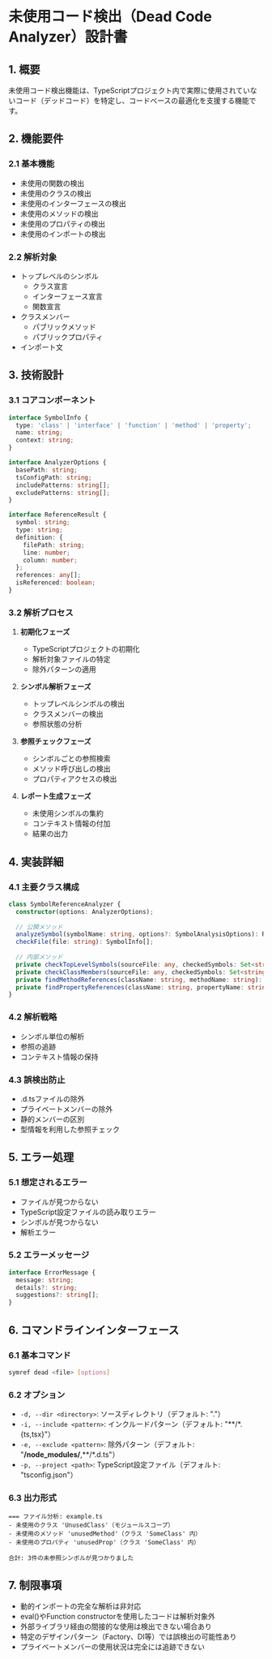 # 未使用コード検出（Dead Code Analyzer）設計書

## 1. 概要

未使用コード検出機能は、TypeScriptプロジェクト内で実際に使用されていないコード（デッドコード）を特定し、コードベースの最適化を支援する機能です。

## 2. 機能要件

### 2.1 基本機能
- 未使用の関数の検出
- 未使用のクラスの検出
- 未使用のインターフェースの検出
- 未使用のメソッドの検出
- 未使用のプロパティの検出
- 未使用のインポートの検出

### 2.2 解析対象
- トップレベルのシンボル
  - クラス宣言
  - インターフェース宣言
  - 関数宣言
- クラスメンバー
  - パブリックメソッド
  - パブリックプロパティ
- インポート文

## 3. 技術設計

### 3.1 コアコンポーネント

```typescript
interface SymbolInfo {
  type: 'class' | 'interface' | 'function' | 'method' | 'property';
  name: string;
  context: string;
}

interface AnalyzerOptions {
  basePath: string;
  tsConfigPath: string;
  includePatterns: string[];
  excludePatterns: string[];
}

interface ReferenceResult {
  symbol: string;
  type: string;
  definition: {
    filePath: string;
    line: number;
    column: number;
  };
  references: any[];
  isReferenced: boolean;
}
```

### 3.2 解析プロセス

1. **初期化フェーズ**
   - TypeScriptプロジェクトの初期化
   - 解析対象ファイルの特定
   - 除外パターンの適用

2. **シンボル解析フェーズ**
   - トップレベルシンボルの検出
   - クラスメンバーの検出
   - 参照状態の分析

3. **参照チェックフェーズ**
   - シンボルごとの参照検索
   - メソッド呼び出しの検出
   - プロパティアクセスの検出

4. **レポート生成フェーズ**
   - 未使用シンボルの集約
   - コンテキスト情報の付加
   - 結果の出力

## 4. 実装詳細

### 4.1 主要クラス構成

```typescript
class SymbolReferenceAnalyzer {
  constructor(options: AnalyzerOptions);
  
  // 公開メソッド
  analyzeSymbol(symbolName: string, options?: SymbolAnalysisOptions): ReferenceResult;
  checkFile(file: string): SymbolInfo[];
  
  // 内部メソッド
  private checkTopLevelSymbols(sourceFile: any, checkedSymbols: Set<string>, unreferencedSymbols: SymbolInfo[]): void;
  private checkClassMembers(sourceFile: any, checkedSymbols: Set<string>, unreferencedSymbols: SymbolInfo[]): void;
  private findMethodReferences(className: string, methodName: string): Node[];
  private findPropertyReferences(className: string, propertyName: string): Node[];
}
```

### 4.2 解析戦略

- シンボル単位の解析
- 参照の追跡
- コンテキスト情報の保持

### 4.3 誤検出防止

- .d.tsファイルの除外
- プライベートメンバーの除外
- 静的メンバーの区別
- 型情報を利用した参照チェック

## 5. エラー処理

### 5.1 想定されるエラー
- ファイルが見つからない
- TypeScript設定ファイルの読み取りエラー
- シンボルが見つからない
- 解析エラー

### 5.2 エラーメッセージ
```typescript
interface ErrorMessage {
  message: string;
  details?: string;
  suggestions?: string[];
}
```

## 6. コマンドラインインターフェース

### 6.1 基本コマンド
```bash
symref dead <file> [options]
```

### 6.2 オプション
- `-d, --dir <directory>`: ソースディレクトリ（デフォルト: "."）
- `-i, --include <pattern>`: インクルードパターン（デフォルト: "**/*.{ts,tsx}"）
- `-e, --exclude <pattern>`: 除外パターン（デフォルト: "**/node_modules/**,**/*.d.ts"）
- `-p, --project <path>`: TypeScript設定ファイル（デフォルト: "tsconfig.json"）

### 6.3 出力形式
```
=== ファイル分析: example.ts
- 未使用のクラス 'UnusedClass'（モジュールスコープ）
- 未使用のメソッド 'unusedMethod'（クラス 'SomeClass' 内）
- 未使用のプロパティ 'unusedProp'（クラス 'SomeClass' 内）

合計: 3件の未参照シンボルが見つかりました
```

## 7. 制限事項

- 動的インポートの完全な解析は非対応
- eval()やFunction constructorを使用したコードは解析対象外
- 外部ライブラリ経由の間接的な使用は検出できない場合あり
- 特定のデザインパターン（Factory、DI等）では誤検出の可能性あり
- プライベートメンバーの使用状況は完全には追跡できない 